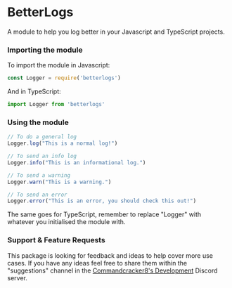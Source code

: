 # BetterLogs
A module to help you log better in your Javascript and TypeScript projects.

### Importing the module

To import the module in Javascript:
```javascript
const Logger = require('betterlogs')
```

And in TypeScript:
```typescript
import Logger from 'betterlogs'
```
### Using the module
```javascript
// To do a general log
Logger.log("This is a normal log!")

// To send an info log
Logger.info("This is an informational log.")

// To send a warning
Logger.warn("This is a warning.")

// To send an error
Logger.error("This is an error, you should check this out!")
```
The same goes for TypeScript, remember to replace "Logger" with whatever you initialised the module with.
### Support & Feature Requests
This package is looking for feedback and ideas to help cover more use cases. If you have any ideas feel free to share them within the "suggestions" channel in the [Commandcracker8's Development](https://discord.gg/BynpBR4NAe) Discord server.